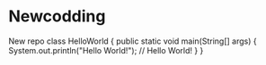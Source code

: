 # Newcodding
New repo
class HelloWorld {
    public static void main(String[] args) {
        System.out.println("Hello World!"); 
        // Hello World!
    }
}
